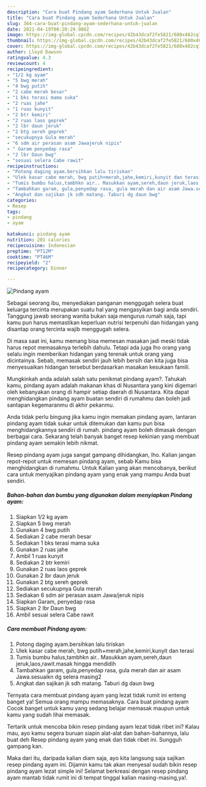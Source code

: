 ```yaml
---
description: "Cara buat Pindang ayam Sederhana Untuk Jualan"
title: "Cara buat Pindang ayam Sederhana Untuk Jualan"
slug: 364-cara-buat-pindang-ayam-sederhana-untuk-jualan
date: 2021-04-19T08:20:29.986Z
image: https://img-global.cpcdn.com/recipes/42b43dcaf2fe5821/680x482cq70/pindang-ayam-foto-resep-utama.jpg
thumbnail: https://img-global.cpcdn.com/recipes/42b43dcaf2fe5821/680x482cq70/pindang-ayam-foto-resep-utama.jpg
cover: https://img-global.cpcdn.com/recipes/42b43dcaf2fe5821/680x482cq70/pindang-ayam-foto-resep-utama.jpg
author: Lloyd Dawson
ratingvalue: 4.3
reviewcount: 4
recipeingredient:
- "1/2 kg ayam"
- "5 bwg merah"
- "4 bwg putih"
- "2 cabe merah besar"
- "1 bks terasi mama suka"
- "2 ruas jahe"
- "1 ruas kunyit"
- "2 btr kemiri"
- "2 ruas laos geprek"
- "2 lbr daun jeruk"
- "2 btg sereh geprek"
- "secukupnya Gula merah"
- "6 sdm air perasan asam Jawajeruk nipis"
- " Garam penyedap rasa"
- "2 lbr Daun bwg"
- "sesuai selera Cabe rawit"
recipeinstructions:
- "Potong daging ayam.bersihkan lalu tiriskan"
- "Ulek kasar cabe merah, bwg putih+merah,jahe,kemiri,kunyit dan terasi"
- "Tumis bumbu halus,tambhkn air.. Masukkan ayam,sereh,daun jeruk,laos,rawit.masak hingga mendidih"
- "Tambahkan garam, gula,penyedap rasa, gula merah dan air asam Jawa.sesuaikn dg selera masing2"
- "Angkat dan sajikan jk sdh matang. Taburi dg daun bwg"
categories:
- Resep
tags:
- pindang
- ayam

katakunci: pindang ayam 
nutrition: 201 calories
recipecuisine: Indonesian
preptime: "PT12M"
cooktime: "PT46M"
recipeyield: "2"
recipecategory: Dinner

---
```



![Pindang ayam](https://img-global.cpcdn.com/recipes/42b43dcaf2fe5821/680x482cq70/pindang-ayam-foto-resep-utama.jpg)

Sebagai seorang ibu, menyediakan panganan menggugah selera buat keluarga tercinta merupakan suatu hal yang mengasyikan bagi anda sendiri. Tanggung jawab seorang  wanita bukan saja mengurus rumah saja, tapi kamu pun harus memastikan keperluan nutrisi terpenuhi dan hidangan yang disantap orang tercinta wajib menggugah selera.

Di masa  saat ini, kamu memang bisa memesan masakan jadi meski tidak harus repot memasaknya terlebih dahulu. Tetapi ada juga lho orang yang selalu ingin memberikan hidangan yang terenak untuk orang yang dicintainya. Sebab, memasak sendiri jauh lebih bersih dan kita juga bisa menyesuaikan hidangan tersebut berdasarkan masakan kesukaan famili. 



Mungkinkah anda adalah salah satu penikmat pindang ayam?. Tahukah kamu, pindang ayam adalah makanan khas di Nusantara yang kini digemari oleh kebanyakan orang di hampir setiap daerah di Nusantara. Kita dapat menghidangkan pindang ayam buatan sendiri di rumahmu dan boleh jadi santapan kegemaranmu di akhir pekanmu.

Anda tidak perlu bingung jika kamu ingin memakan pindang ayam, lantaran pindang ayam tidak sukar untuk ditemukan dan kamu pun bisa menghidangkannya sendiri di rumah. pindang ayam boleh dimasak dengan berbagai cara. Sekarang telah banyak banget resep kekinian yang membuat pindang ayam semakin lebih nikmat.

Resep pindang ayam juga sangat gampang dihidangkan, lho. Kalian jangan repot-repot untuk memesan pindang ayam, sebab Kamu bisa menghidangkan di rumahmu. Untuk Kalian yang akan mencobanya, berikut cara untuk menyajikan pindang ayam yang enak yang mampu Anda buat sendiri.

<!--inarticleads1-->

##### Bahan-bahan dan bumbu yang digunakan dalam menyiapkan Pindang ayam:

1. Siapkan 1/2 kg ayam
1. Siapkan 5 bwg merah
1. Gunakan 4 bwg putih
1. Sediakan 2 cabe merah besar
1. Sediakan 1 bks terasi mama suka
1. Gunakan 2 ruas jahe
1. Ambil 1 ruas kunyit
1. Sediakan 2 btr kemiri
1. Gunakan 2 ruas laos geprek
1. Gunakan 2 lbr daun jeruk
1. Gunakan 2 btg sereh geprek
1. Sediakan secukupnya Gula merah
1. Sediakan 6 sdm air perasan asam Jawa/jeruk nipis
1. Siapkan  Garam, penyedap rasa
1. Siapkan 2 lbr Daun bwg
1. Ambil sesuai selera Cabe rawit




<!--inarticleads2-->

##### Cara membuat Pindang ayam:

1. Potong daging ayam.bersihkan lalu tiriskan
1. Ulek kasar cabe merah, bwg putih+merah,jahe,kemiri,kunyit dan terasi
1. Tumis bumbu halus,tambhkn air.. Masukkan ayam,sereh,daun jeruk,laos,rawit.masak hingga mendidih
1. Tambahkan garam, gula,penyedap rasa, gula merah dan air asam Jawa.sesuaikn dg selera masing2
1. Angkat dan sajikan jk sdh matang. Taburi dg daun bwg




Ternyata cara membuat pindang ayam yang lezat tidak rumit ini enteng banget ya! Semua orang mampu memasaknya. Cara buat pindang ayam Cocok banget untuk kamu yang sedang belajar memasak maupun untuk kamu yang sudah lihai memasak.

Tertarik untuk mencoba bikin resep pindang ayam lezat tidak ribet ini? Kalau mau, ayo kamu segera buruan siapin alat-alat dan bahan-bahannya, lalu buat deh Resep pindang ayam yang enak dan tidak ribet ini. Sungguh gampang kan. 

Maka dari itu, daripada kalian diam saja, ayo kita langsung saja sajikan resep pindang ayam ini. Dijamin kamu tak akan menyesal sudah bikin resep pindang ayam lezat simple ini! Selamat berkreasi dengan resep pindang ayam mantab tidak rumit ini di tempat tinggal kalian masing-masing,ya!.

